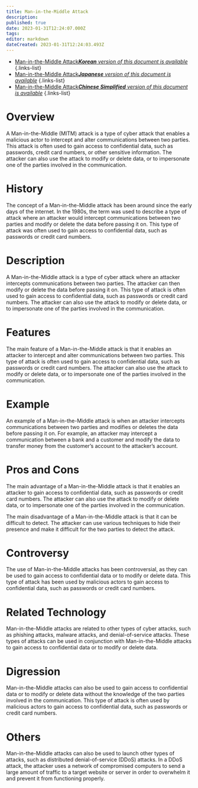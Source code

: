 ```yaml
---
title: Man-in-the-Middle Attack
description: 
published: true
date: 2023-01-31T12:24:07.000Z
tags: 
editor: markdown
dateCreated: 2023-01-31T12:24:03.493Z
---
```


- [Man-in-the-Middle Attack***Korean** version of this document is available*](/ko/Knowledge-base/Dictionary/man-in-the-middle-attack)
{.links-list}
- [Man-in-the-Middle Attack***Japanese** version of this document is available*](/ja/Knowledge-base/Dictionary/man-in-the-middle-attack)
{.links-list}
- [Man-in-the-Middle Attack***Chinese Simplified** version of this document is available*](/zh/Knowledge-base/Dictionary/man-in-the-middle-attack)
{.links-list}


# Overview
A Man-in-the-Middle (MITM) attack is a type of cyber attack that enables a malicious actor to intercept and alter communications between two parties. This attack is often used to gain access to confidential data, such as passwords, credit card numbers, or other sensitive information. The attacker can also use the attack to modify or delete data, or to impersonate one of the parties involved in the communication.

# History
The concept of a Man-in-the-Middle attack has been around since the early days of the internet. In the 1980s, the term was used to describe a type of attack where an attacker would intercept communications between two parties and modify or delete the data before passing it on. This type of attack was often used to gain access to confidential data, such as passwords or credit card numbers.

# Description
A Man-in-the-Middle attack is a type of cyber attack where an attacker intercepts communications between two parties. The attacker can then modify or delete the data before passing it on. This type of attack is often used to gain access to confidential data, such as passwords or credit card numbers. The attacker can also use the attack to modify or delete data, or to impersonate one of the parties involved in the communication.

# Features
The main feature of a Man-in-the-Middle attack is that it enables an attacker to intercept and alter communications between two parties. This type of attack is often used to gain access to confidential data, such as passwords or credit card numbers. The attacker can also use the attack to modify or delete data, or to impersonate one of the parties involved in the communication.

# Example
An example of a Man-in-the-Middle attack is when an attacker intercepts communications between two parties and modifies or deletes the data before passing it on. For example, an attacker may intercept a communication between a bank and a customer and modify the data to transfer money from the customer’s account to the attacker’s account.

# Pros and Cons
The main advantage of a Man-in-the-Middle attack is that it enables an attacker to gain access to confidential data, such as passwords or credit card numbers. The attacker can also use the attack to modify or delete data, or to impersonate one of the parties involved in the communication. 

The main disadvantage of a Man-in-the-Middle attack is that it can be difficult to detect. The attacker can use various techniques to hide their presence and make it difficult for the two parties to detect the attack.

# Controversy
The use of Man-in-the-Middle attacks has been controversial, as they can be used to gain access to confidential data or to modify or delete data. This type of attack has been used by malicious actors to gain access to confidential data, such as passwords or credit card numbers.

# Related Technology
Man-in-the-Middle attacks are related to other types of cyber attacks, such as phishing attacks, malware attacks, and denial-of-service attacks. These types of attacks can be used in conjunction with Man-in-the-Middle attacks to gain access to confidential data or to modify or delete data.

# Digression
Man-in-the-Middle attacks can also be used to gain access to confidential data or to modify or delete data without the knowledge of the two parties involved in the communication. This type of attack is often used by malicious actors to gain access to confidential data, such as passwords or credit card numbers.

# Others
Man-in-the-Middle attacks can also be used to launch other types of attacks, such as distributed denial-of-service (DDoS) attacks. In a DDoS attack, the attacker uses a network of compromised computers to send a large amount of traffic to a target website or server in order to overwhelm it and prevent it from functioning properly.